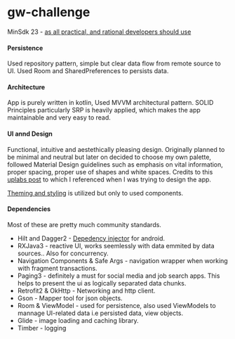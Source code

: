 # gw-challenge

MinSdk 23 - [as all practical, and rational developers should use](https://twitter.com/minsdkversion)

#### Persistence
Used repository pattern, simple but clear data flow from remote source to UI. Used Room and SharedPreferences to persists data.


#### Architecture
App is purely written in kotlin, Used MVVM architectural pattern. SOLID Principles particularly SRP is heavily applied, which makes the app maintainable and very easy to read.


#### UI annd Design
Functional, intuitive and aestethically pleasing design. Originally planned to be minimal and neutral but later on decided to choose my own palette, followed Material Design guidelines such as emphasis on vital information, proper spacing, proper use of shapes and white spaces. Credits to this [uplabs post](https://www.uplabs.com/posts/job-seeker-ui-kit-full) to which I referenced when I was trying to design the app.

[Theming and styling](https://developer.android.com/guide/topics/ui/look-and-feel/themes) is utilized but only to used components. 

#### Dependencies
Most of these are pretty much community standards.

* Hilt and Dagger2 - [Depedency injector](https://developer.android.com/training/dependency-injection/hilt-android) for android.
* RXJava3 - reactive UI, works seemlessly with data emmited by data sources.. Also for concurrency.
* Navigation Components & Safe Args - navigation wrapper when working with fragment transactions. 
* Paging3 - definitely a must for social media and job search apps. This helps to present the ui as logically separated data chunks.
* Retrofit2 & OkHttp - Networking and http client.
* Gson - Mapper tool for json objects.
* Room & ViewModel - used for persistence, also used ViewModels to mannage UI-related data i.e persisted data, view objects. 
* Glide - image loading and caching library.
* Timber - logging

